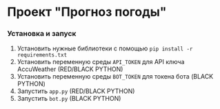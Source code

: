 # Проект "Прогноз погоды"

### Установка и запуск
1. Установить нужные библиотеки с помощью ```pip install -r requirements.txt```
2. Установить переменную среды ```API_TOKEN``` для API ключа AccuWeather (RED/BLACK PYTHON)
3. Установить переменную среды ```BOT_TOKEN``` для токена бота (BLACK PYTHON)
4. Запустить ```app.py``` (RED/BLACK PYTHON)
5. Запустить ```bot.py``` (BLACK PYTHON)
